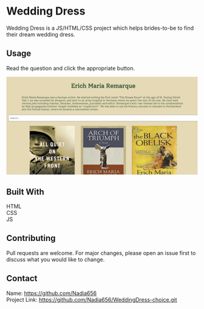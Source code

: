# Wedding Dress
Wedding Dress is a JS/HTML/CSS project which helps brides-to-be to find their dream wedding dress.

## Usage

Read the question and click the appropriate button.

![Erich Maria Remarque](ReadMe.png)


## Built With
HTML</br>
CSS</br>
JS

## Contributing

Pull requests are welcome. For major changes, please open an issue first
to discuss what you would like to change.   

## Contact
Name: https://github.com/Nadia656 </br>
Project Link: https://github.com/Nadia656/WeddingDress-choice.git
